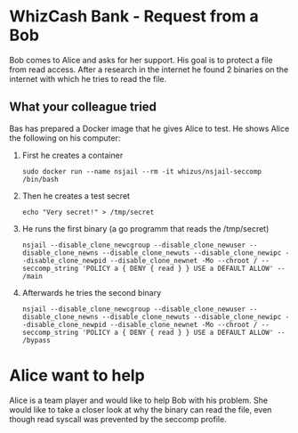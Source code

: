 # WhizCash Bank - Request from a Bob

Bob comes to Alice and asks for her support. His goal is to protect a file from read access. After a research in the internet he found 2 binaries on the internet with which he tries to read the file.

## What your colleague tried

Bas has prepared a Docker image that he gives Alice to test. He shows Alice the following on his computer:

1. First he creates a container

       sudo docker run --name nsjail --rm -it whizus/nsjail-seccomp /bin/bash
    
2. Then he creates a test secret

       echo "Very secret!" > /tmp/secret

3. He runs the first binary (a go programm that reads the /tmp/secret)

       nsjail --disable_clone_newcgroup --disable_clone_newuser --disable_clone_newns --disable_clone_newuts --disable_clone_newipc --disable_clone_newpid --disable_clone_newnet -Mo --chroot / --seccomp_string 'POLICY a { DENY { read } } USE a DEFAULT ALLOW' -- /main

4. Afterwards he tries the second binary
    
       nsjail --disable_clone_newcgroup --disable_clone_newuser --disable_clone_newns --disable_clone_newuts --disable_clone_newipc --disable_clone_newpid --disable_clone_newnet -Mo --chroot / --seccomp_string 'POLICY a { DENY { read } } USE a DEFAULT ALLOW' -- /bypass


# Alice want to help

Alice is a team player and would like to help Bob with his problem. She would like to take a closer look at why the binary can read the file, even though read syscall was prevented by the seccomp profile.